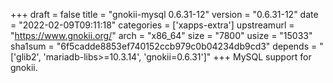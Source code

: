 +++
draft = false
title = "gnokii-mysql 0.6.31-12"
version = "0.6.31-12"
date = "2022-02-09T09:11:18"
categories = ['xapps-extra']
upstreamurl = "https://www.gnokii.org/"
arch = "x86_64"
size = "7800"
usize = "15033"
sha1sum = "6f5cadde8853ef740152ccb979c0b04234db9cd3"
depends = "['glib2', 'mariadb-libs>=10.3.14', 'gnokii=0.6.31']"
+++
MySQL support for gnokii.